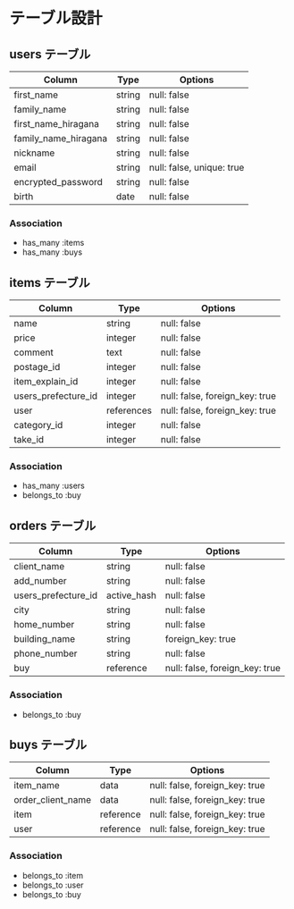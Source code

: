 # テーブル設計

## users テーブル

| Column                   | Type   | Options     |
| ------------------------ | ------ | ----------- |
| first_name               | string | null: false |
| family_name              | string | null: false |
| first_name_hiragana      | string | null: false |
| family_name_hiragana     | string | null: false |
| nickname                 | string | null: false |
| email                    | string | null: false, unique: true |
| encrypted_password       | string | null: false |
| birth                    | date   | null: false |



### Association

- has_many :items
- has_many :buys



## items テーブル

| Column                    | Type         | Options     |
| ------------------------- | ------------ | ----------- |
| name                      | string       | null: false |
| price                     | integer      | null: false |
| comment                   | text         | null: false |
| postage_id                | integer      | null: false |
| item_explain_id           | integer      | null: false |
| users_prefecture_id       | integer      | null: false, foreign_key: true |
| user                      | references   | null: false, foreign_key: true |
| category_id               | integer      | null: false |
| take_id                   | integer      | null: false |


### Association

- has_many :users
- belongs_to :buy

## orders テーブル

| Column                   | Type        | Options     |
| ------------------------ | ----------- | ----------- |
| client_name              | string      | null: false |
| add_number               | string      | null: false |
| users_prefecture_id      | active_hash | null: false |
| city                     | string      | null: false |
| home_number              | string      | null: false |
| building_name            | string      | foreign_key: true |
| phone_number             | string      | null: false |
| buy                      | reference   | null: false, foreign_key: true |


### Association

- belongs_to :buy



## buys テーブル

| Column                     | Type        | Options     |
| -------------------------- | ----------- | ----------- |
| item_name                  | data        | null: false, foreign_key: true |
| order_client_name          | data        | null: false, foreign_key: true |
| item                       | reference   | null: false, foreign_key: true |
| user                       | reference   | null: false, foreign_key: true |



### Association

- belongs_to :item
- belongs_to :user
- belongs_to :buy

